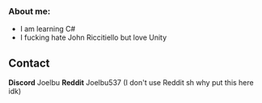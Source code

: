 ### About me:

- I am learning C#
- I fucking hate John Riccitiello but love Unity

## Contact
**Discord**  Joelbu
**Reddit**   Joelbu537 (I don't use Reddit sh why put this here idk)
